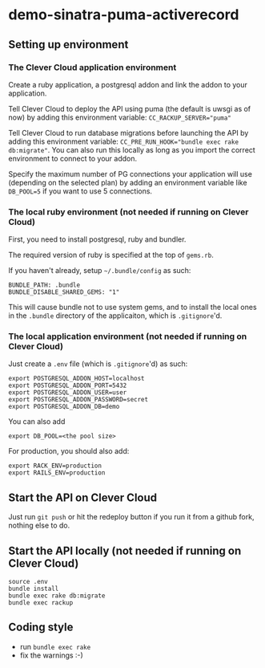 # demo-sinatra-puma-activerecord

## Setting up environment

### The Clever Cloud application environment

Create a ruby application, a postgresql addon and link the addon to your application.

Tell Clever Cloud to deploy the API using puma (the default is uwsgi as of now) by adding this environment variable:
`CC_RACKUP_SERVER="puma"`

Tell Clever Cloud to run database migrations before launching the API by adding this environment variable:
`CC_PRE_RUN_HOOK="bundle exec rake db:migrate"`. You can also run this locally as long as you import the correct
environment to connect to your addon.

Specify the maximum number of PG connections your application will use (depending on the selected plan)
by adding an environment variable like `DB_POOL=5` if you want to use 5 connections.

### The local ruby environment (not needed if running on Clever Cloud)

First, you need to install postgresql, ruby and bundler.

The required version of ruby is specified at the top of `gems.rb`.

If you haven't already, setup `~/.bundle/config` as such:

```
BUNDLE_PATH: .bundle
BUNDLE_DISABLE_SHARED_GEMS: "1"
```

This will cause bundle not to use system gems, and to install the local ones in the `.bundle`
directory of the applicaiton, which is `.gitignore`'d.

### The local application environment (not needed if running on Clever Cloud)

Just create a `.env` file (which is `.gitignore`'d) as such:

```
export POSTGRESQL_ADDON_HOST=localhost
export POSTGRESQL_ADDON_PORT=5432
export POSTGRESQL_ADDON_USER=user
export POSTGRESQL_ADDON_PASSWORD=secret
export POSTGRESQL_ADDON_DB=demo
```

You can also add

```
export DB_POOL=<the pool size>
```

For production, you should also add:
```
export RACK_ENV=production
export RAILS_ENV=production
```

## Start the API on Clever Cloud

Just run `git push` or hit the redeploy button if you run it from a github fork, nothing else to do.

## Start the API locally (not needed if running on Clever Cloud)

```
source .env
bundle install
bundle exec rake db:migrate
bundle exec rackup
```

## Coding style

- run `bundle exec rake`
- fix the warnings :-)
